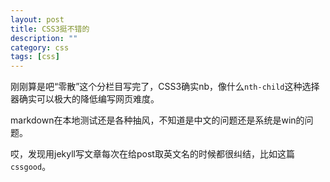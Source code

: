 ```yaml
---
layout: post
title: CSS3挺不错的
description: ""
category: css
tags: [css]
---
```


刚刚算是吧“零散”这个分栏目写完了，CSS3确实nb，像什么`nth-child`这种选择器确实可以极大的降低编写网页难度。

markdown在本地测试还是各种抽风，不知道是中文的问题还是系统是win的问题。

哎，发现用jekyll写文章每次在给post取英文名的时候都很纠结，比如这篇`cssgood`。
